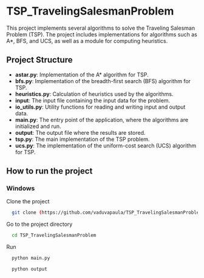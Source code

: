 # TSP_TravelingSalesmanProblem
This project implements several algorithms to solve the Traveling Salesman Problem (TSP). The project includes implementations for algorithms such as A*, BFS, and UCS, as well as a module for computing heuristics.

## Project Structure
* **astar.py**: Implementation of the A* algorithm for TSP.
* **bfs.py**: Implementation of the breadth-first search (BFS) algorithm for TSP.
* **heuristics.py**: Calculation of heuristics used by the algorithms.
* **input**: The input file containing the input data for the problem.
* **io_utils.py**: Utility functions for reading and writing input and output data.
* **main.py**: The entry point of the application, where the algorithms are initialized and run.
* **output**: The output file where the results are stored.
* **tsp.py**: The main implementation of the TSP problem.
* **ucs.py**: The implementation of the uniform-cost search (UCS) algorithm for TSP.

## How to run the project

### Windows

Clone the project
```bash
  git clone (https://github.com/vaduvapaula/TSP_TravelingSalesmanProblem)
```

Go to the project directory

```bash
  cd TSP_TravelingSalesmanProblem
```

Run
```bash
  python main.py
```
```bash
  python output
```

